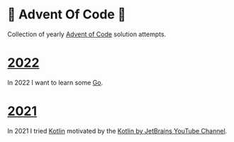# 🎄 Advent Of Code 🌟

Collection of yearly [Advent of Code](https://adventofcode.com/) solution attempts.

# [2022](https://adventofcode.com/2022)

In 2022 I want to learn some [Go](https://go.dev).

# [2021](https://adventofcode.com/2021)

In 2021 I tried [Kotlin](https://github.com/eratio08/advent-of-code-2021-kotlin) motivated by the [Kotlin by JetBrains YouTube Channel](https://www.youtube.com/@Kotlin).
